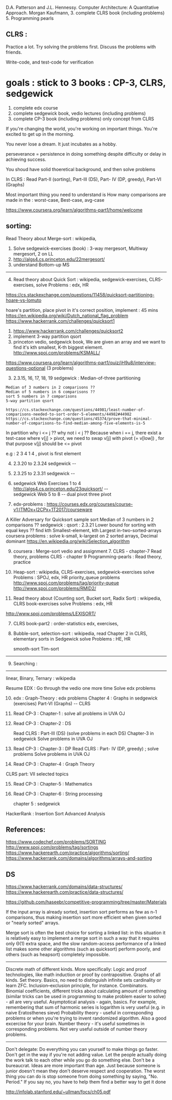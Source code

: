 D.A. Patterson and J.L. Hennessy. Computer Architecture: A Quantitative Approach. Morgan Kaufmann,
3. complete CLRS book  (including problems)
5. Programming pearls

CLRS :
---
Practice a lot.
Try solving the problems first.
Discuss the problems with friends.

Write-code, and test-code for verification

# goals  : stick to 3 books :  CP-3, CLRS, sedgewick

1. complete edx course
2. complete sedgewick book, vedio lectures   (including problems)
3. complete CP-3 book  (including problems)
only concept from CLRS


If you're changing the world, you're working on important things. You're excited to get up in the morning.

You never lose a dream. It just incubates as a hobby.

perseverance = persistence in doing something despite difficulty or delay in achieving success.

You shoud have solid thoeretical background, and then solve problems


In CLRS   :  Read Part-II (sorting), Part-III (DS), 
             Part- IV (DP, greedy), Part-VI (Graphs)

Most important thing you need to understand is How many comparisons are made in the : worst-case, Best-case, avg-case 

https://www.coursera.org/learn/algorithms-part1/home/welcome


sorting:
--------
Read Theory about Merge-sort : wikipedia, 

1. Solve sedgewick-exercises  (book)  :  3-way mergesort, Multiway mergesort, 2 on LL
2. http://algs4.cs.princeton.edu/22mergesort/
3. understand Bottom-up MS
---
4. Read theory about Quick Sort : wikipedia, sedgewick-exercises, CLRS-exercises,
    solve Problems : edx, HR

https://cs.stackexchange.com/questions/11458/quicksort-partitioning-hoare-vs-lomuto

hoare's partition, place pivot in it's correct position, implement  : 45 mins
https://en.wikipedia.org/wiki/Dutch_national_flag_problem
https://www.hackerrank.com/challenges/quicksort1
1. https://www.hackerrank.com/challenges/quicksort2
2. implement 3-way partition qsort
3. princeton vedio, sedgewick book,
We are given an array and we want to find it's kth smallest, K-th biggest element.
http://www.spoj.com/problems/KSMALL/


https://www.coursera.org/learn/algorithms-part1/quiz/iH9u8/interview-questions-optional (3 problems)

   3. 2.3.15, 16, 17, 18, 19 sedgewick  : Median-of-three partitioning

    Median of 3 numbers in 2 comparisons ??
    Median of 5 numbers in 6 comparisons ??
    sort 5 numbers in 7 comparisons
    5-way partition qsort
    
    https://cs.stackexchange.com/questions/44981/least-number-of-comparisons-needed-to-sort-order-5-elements/44982#44982
    https://cs.stackexchange.com/questions/45374/prove-that-minimal-number-of-comparisons-to-find-median-among-five-elements-is-5
   
   In partition why i <= j  ?? why not i < j ??
   Because when i == j, there exist a test-case where v[j] > pivot,
   we need to swap v[j] with pivot (= v[low]) , for that purpose v[j] should be <= pivot
   
   e.g : 2 3 4 1 4 , pivot is first element


   4. 2.3.20 to 2.3.24 sedgewick
   --

   5. 2.3.25 to 2.3.31 sedgewick
   --
   6. sedgewick Web Exercises 1 to 4    http://algs4.cs.princeton.edu/23quicksort/
   --  
      sedgewick Web 5 to 8
   --
   dual pivot
   three pivot
      
   8. edx-problems : https://courses.edx.org/courses/course-v1:ITMOx+I2CPx+1T2017/courseware
   
   A Killer Adversary for Quicksort
   sample sort
   Median of 3 numbers in 2 comparisons ??
   sedgewick :  qsort :  2.3.21 Lower bound for sorting with equal keys ??
   find kth Smallest-element, kth Largest in-two-sorted-arrays
   coursera problems : solve k-small, k-largest on 2 sorted arrays, Decimal dominant
   https://en.wikipedia.org/wiki/Selection_algorithm
   
   9. coursera : Merge-sort vedio and assignment
      7. CLRS - chapter-7  Read theory, problems
      CLRS - chapter 9
      Programming-pearls : Read theory, practice

5. Heap-sort : wikipedia, CLRS-exercises, sedgewick-exercises
    solve Problems : SPOJ, edx, HR
    priority_queue problems
    http://www.spoj.com/problems/tag/priority-queue
    http://www.spoj.com/problems/RMID2/
    

6. Read theory about (Counting sort, Bucket sort, Radix Sort) : wikipedia, CLRS book-exercises
    solve Problems : edx, HR

http://www.spoj.com/problems/LEXISORT/

7. CLRS book-part2 : order-statistics 
    edx, exercises, 

8. Bubble-sort, selection-sort : wikipedia, read Chapter 2 in CLRS, elementary sorts in Sedgewick
    solve Problems : HE, HR

    smooth-sort
    Tim-sort
---

9. Searching : 
-------------
linear, Binary, Ternary  : wikipedia

Resume EDX : Go through the vedio one more time
Solve edx problems




10. edx : Graph-Theory :
    edx problems
    Chapter 4 : Graphs in sedgewick (exercises)
    Part-VI (Graphs) -- CLRS

11. Read CP-3 : Chapter-1 : solve all problems in UVA OJ

12. Read CP-3 : Chapter-2 : DS 
    
    Read CLRS : Part-III (DS) (solve problems in each DS)
    Chapter-3 in sedgewick
    Solve problems in UVA OJ

13. Read CP-3 :  Chapter-3  :  DP
    Read CLRS :  Part- IV (DP, greedy) ; solve problems
    Solve problems in UVA OJ

14. Read CP-3 : Chapter-4 : Graph Theory

CLRS part: VII  selected topics
    
15. Read CP-3 : Chapter-5 : Mathematics 

16. Read CP-3 : Chapter-6 : String processing

    chapter 5 : sedgewick




HackerRank : Insertion Sort Advanced Analysis

References:
-----------
https://www.codechef.com/problems/SORTING
http://www.spoj.com/problems/tag/sortings
https://www.hackerearth.com/practice/algorithms/sorting/
https://www.hackerrank.com/domains/algorithms/arrays-and-sorting

DS
----
https://www.hackerrank.com/domains/data-structures/
https://www.hackerearth.com/practice/data-structures/








https://github.com/haseebr/competitive-programming/tree/master/Materials

If the input array is already sorted, insertion sort performs 
as few as n-1 comparisons, thus making insertion sort more efficient 
when given sorted or "nearly sorted" arrays.


Merge sort is often the best choice for sorting a linked list: in this situation it is relatively easy to implement a merge sort in such a way that it requires only Θ(1) extra space, and the slow random-access performance of a linked list makes some other algorithms (such as quicksort) perform poorly, and others (such as heapsort) completely impossible.

-----

Discrete math of different kinds. More specifically:
Logic and proof technologies, like math induction or proof by contrapositive.
Graphs of all kinds.
Set theory. Basics, no need to distinguish infinite sets cardinality or learn ZFC. Inclusion–exclusion principle, for instance.
Combinators. Binomial coefficients, different tricks about calculating amount of something (similar tricks can be used in programming to make problem easier to solve) - all are very useful.
Asymptotical analysis - again, basics. For example, remembering that sum of harmonic series is logarithm is very useful (e.g. in naive Eratosthenes sieve)
Probability theory - useful in corresponding problems or when you're trying to invent randomized algorithm. Also a good excercise for your brain.
Number theory - it's useful sometimes in corresponding problems. Not very useful outside of number theory problems.

---


Don't delegate: Do everything you can yourself to make things go faster.
Don't get in the way if you're not adding value. Let the people actually doing the work talk to each other while you go do something else.
Don't be a bureaucrat.
Ideas are more important than age. Just because someone is junior doesn't mean they don't deserve respect and cooperation.
The worst thing you can do is stop someone from doing something by saying, "No. Period." If you say no, you have to help them find a better way to get it done


http://infolab.stanford.edu/~ullman/focs/ch05.pdf


